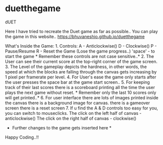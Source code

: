 # duetthegame

dUET

Here I have tried to recreate the Duet game as far as possible..
You can play the game in this website..
https://bhuvaneshio.github.io/duetthegame

What's Inside the Game:
	1. Controls: A - Anticlockwise()
		     D - Clockwise()
		     P - Pause/Resume
		     R - Reset the Game (Lose the game progress..)
		     'space' - to start the game
	* Remember these controls are not case sensitive..*
	2. The User can see their current score at the top-right corner of the game screen.
	3. The Level of the gameplay depicts the hardness, in other words, the speed at which the blocks are falling through the canvas gets increasing by 1 pixel per framerate per level.
	4. For User's ease the game only starts after the user presses the space bar at the game start screen..
	5. For keeping track of their last scores there is a scoreboard printing all the time the user plays the next game without reset.
	* Remember only the last 10 scores only will get printed..*
	6. For user interface there are lots of images printed inside the canvas
		there is a background image for canvas.
		there is a gameover screen
		there is a reset screen
	7. If u find the A & D controls too easy for you, you can switch to mouseclicks.
	   The click on the left half of canvas  - anticlockwise()
	   The click on the right half of canvas - clockwise()

* Further changes to the game gets inserted here * 
	
Happy Coding..!!


